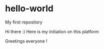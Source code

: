 # hello-world
My first repository

Hi there :)
Here is my initiation on this platform

Greetings everyone !
